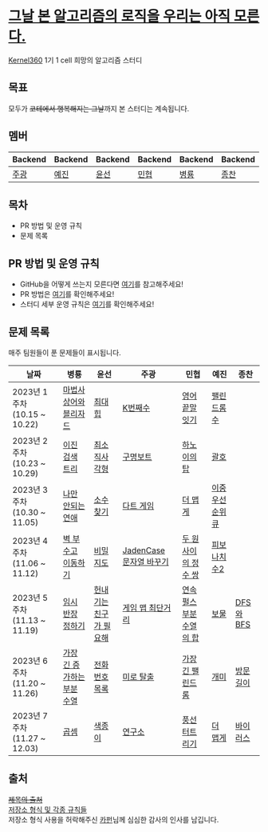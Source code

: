 # [그날 본 알고리즘의 로직을 우리는 아직 모른다.](https://www.youtube.com/watch?v=jE0Ym96vmCA)
[Kernel360](https://github.com/Kernel360) 1기 1 cell 희망의 알고리즘 스터디  

## 목표
모두가 ~~코테에서 행복해지는 그날~~까지 본 스터디는 계속됩니다.

## 멤버
|Backend|Backend|Backend|Backend|Backend|Backend|
|---|---|---|---|---|---|
|[주광](https://github.com/Hju95)|[예진](https://github.com/yejincode)|[윤선](https://github.com/yoonseon12)|[민협](https://github.com/GBGreenBravo)|[병룡](https://github.com/fingersdanny)|[종찬](https://github.com/oxix97)|

## 목차
* PR 방법 및 운영 규칙
* 문제 목록

## PR 방법 및 운영 규칙
* GitHub을 어떻게 쓰는지 모른다면 [여기](admin/git_intro.md)를 참고해주세요!
* PR 방법은 [여기](admin/PR_rules.md)를 확인해주세요!
* 스터디 세부 운영 규칙은 [여기](admin/Study_rules.md)를 확인해주세요!
 
## 문제 목록
매주 팀원들이 푼 문제들이 표시됩니다.


| 날짜                        | 병룡                                                    | 윤선                                                                        | 주광                                                                                   | 민협                                                                         |예진| 종찬                                                                                                         |
|---------------------------|-------------------------------------------------------|---------------------------------------------------------------------------|--------------------------------------------------------------------------------------|----------------------------------------------------------------------------|---|------------------------------------------------------------------------------------------------------------|
| 2023년 1주차 (10.15 ~ 10.22) | [마법사 상어와 블리자드](https://www.acmicpc.net/problem/21611) | [최대힙](https://www.acmicpc.net/problem/11279)                              | [K번째수](https://school.programmers.co.kr/learn/courses/30/lessons/42748)              | [영어 끝말잇기](https://school.programmers.co.kr/learn/courses/30/lessons/12981) | [팰린드롬수](https://www.acmicpc.net/problem/1259) |
| 2023년 2주차 (10.23 ~ 10.29) | [이진 검색 트리](https://www.acmicpc.net/problem/5639)      | [최소직사각형](https://school.programmers.co.kr/learn/courses/30/lessons/86491) | [구명보트](https://school.programmers.co.kr/learn/courses/30/lessons/42885)              | [하노이의 탑](https://school.programmers.co.kr/learn/courses/30/lessons/12946) | [괄호](https://www.acmicpc.net/problem/9012) |
| 2023년 3주차 (10.30 ~ 11.05) | [나만 안되는 연애](https://www.acmicpc.net/problem/14621)    | [소수 찾기](https://school.programmers.co.kr/learn/courses/30/lessons/42839)  | [다트 게임](https://school.programmers.co.kr/learn/courses/30/lessons/17682)             | [더 맵게](https://school.programmers.co.kr/learn/courses/30/lessons/42626) | [이중우선순위큐](https://school.programmers.co.kr/learn/courses/30/lessons/42628) |
| 2023년 4주차 (11.06 ~ 11.12) | [벽 부수고 이동하기](https://www.acmicpc.net/problem/2206)    | [비밀지도](https://school.programmers.co.kr/learn/courses/30/lessons/17681) | [JadenCase 문자열 바꾸기](https://school.programmers.co.kr/learn/courses/30/lessons/12951) | [두 원 사이의 정수 쌍](https://school.programmers.co.kr/learn/courses/30/lessons/181187) | [피보나치수2](https://www.acmicpc.net/problem/2748)|
| 2023년 5주차 (11.13 ~ 11.19) | [임시 반장 정하기](https://www.acmicpc.net/problem/1268)  | [헌내기는 친구가 필요해](https://www.acmicpc.net/problem/21736) | [게임 맵 최단거리](https://school.programmers.co.kr/learn/courses/30/lessons/1844)| [연속 펄스 부분 수열의 합](https://school.programmers.co.kr/learn/courses/30/lessons/161988) | [보물](https://www.acmicpc.net/problem/1026) | [DFS와 BFS](https://github.com/oxix97/algorithm-study/blob/main/jongchan/lee/BOJ_1260_DFS%EC%99%80BFS.java) |
| 2023년 6주차 (11.20 ~ 11.26) | [가장 긴 증가하는 부분 수열](https://www.acmicpc.net/problem/11053) | [전화번호 목록](https://school.programmers.co.kr/learn/courses/30/lessons/42577) |  [미로 탈출](https://school.programmers.co.kr/learn/courses/30/lessons/159993) | [가장 긴 팰린드롬](https://school.programmers.co.kr/learn/courses/30/lessons/12904) | [개미](https://www.acmicpc.net/problem/10158) | [방문 길이](https://school.programmers.co.kr/learn/courses/30/lessons/49994) | 
| 2023년 7주차 (11.27 ~ 12.03) | [곱셈](https://www.acmicpc.net/problem/1629) | [색종이](https://acmicpc.net/problem/2563) |  [연구소](https://acmicpc.net/problem/14502) | [풍선 터트리기](https://school.programmers.co.kr/learn/courses/30/lessons/68646) | [더 맵게](https://school.programmers.co.kr/learn/courses/30/lessons/42626) | [바이러스](https://acmicpc.net/problem/2606) | 

## 출처
[~~제목의 출처~~](https://github.com/WeStillDontKnowTheAlgorithmWeSawThatDay/AlgorithmStudyOfDestruction)   
[저장소 형식 및 각종 규칙들](https://github.com/Inmeso-Algorithm)  
저장소 형식 사용을 허락해주신 [카펀](https://github.com/kchung1995)님께 심심한 감사의 인사를 남깁니다.
